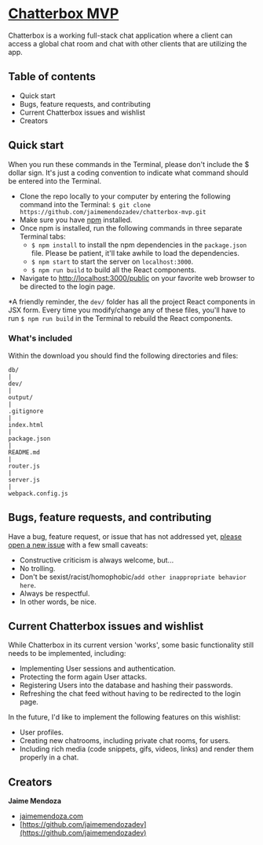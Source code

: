 # [Chatterbox MVP](https://github.com/jaimemendozadev/chatterbox-mvp)


Chatterbox is a working full-stack chat application where a client can access a global chat room and chat with other clients that are utilizing the app.



## Table of contents

- Quick start
- Bugs, feature requests, and contributing
- Current Chatterbox issues and wishlist
- Creators

## Quick start

When you run these commands in the Terminal, please don't include the $ dollar sign. It's just a coding convention to indicate what command should be entered into the Terminal.

- Clone the repo locally to your computer by entering the following command into the Terminal: `$ git clone https://github.com/jaimemendozadev/chatterbox-mvp.git`
- Make sure you have [npm](https://www.npmjs.com) installed.
- Once npm is installed, run the following commands in three separate Terminal tabs:
  - `$ npm install` to install the npm dependencies in the `package.json` file. Please be patient, it'll take awhile to load the dependencies.
  - `$ npm start` to start the server on `localhost:3000`.
  - `$ npm run build` to build all the React components.
- Navigate to [http://localhost:3000/public](http://localhost:3000/public) on your favorite web browser to be directed to the login page.

*A friendly reminder, the `dev/` folder has all the project React components in JSX form. Every time you modify/change any of these files, you'll have to run `$ npm run build` in the Terminal to rebuild the React components.



### What's included

Within the download you should find the following directories and files:

```
db/
|
dev/
|
output/
|
.gitignore
|
index.html
|
package.json
|
README.md
|
router.js
|
server.js
|
webpack.config.js

```



## Bugs, feature requests, and contributing

Have a bug, feature request, or issue that has not addressed yet, [please open a new issue](https://github.com/jaimemendozadev/chatterbox-mvp/issues) with a few small caveats:

- Constructive criticism is always welcome, but...
 - No trolling.
 - Don't be sexist/racist/homophobic/`add other inappropriate behavior here`.
 - Always be respectful.
- In other words, be nice.



## Current Chatterbox issues and wishlist

While Chatterbox in its current version 'works', some basic functionality still needs to be implemented, including:

- Implementing User sessions and authentication.
- Protecting the form again User attacks.
- Registering Users into the database and hashing their passwords.
- Refreshing the chat feed without having to be redirected to the login page.


In the future, I'd like to implement the following features on this wishlist:

- User profiles.
- Creating new chatrooms, including private chat rooms, for users.
- Including rich media (code snippets, gifs, videos, links) and render them properly in a chat.


## Creators

**Jaime Mendoza**

- [jaimemendoza.com](http://jaimemendoza.com/)
- [https://github.com/jaimemendozadev](https://github.com/jaimemendozadev)